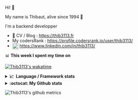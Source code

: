 Hi! 👋

My name is Thibaut, alive since 1994 🍷

I'm a backend developper

-   📝 CV / Blog : https://thib3113.fr
-   My codersRank : https://profile.codersrank.io/user/thib3113/
-   <a href="https://www.linkedin.com/in/thib3113/"><img align="left" alt="Thib3113's Linkedin" width="21px" src="https://raw.githubusercontent.com/peterthehan/peterthehan/master/assets/linkedin.svg" /></a> https://www.linkedin.com/in/thib3113/

📊 **This week I spent my time on**

[![Thib3113's wakatime](https://github-readme-stats.vercel.app/api/wakatime?username=thib3113&layout=default&theme=dracula&langs_count=6&hide_title=true&hide_border=true)](https://wakatime.com/@thib3113)

<details>
  <summary><b>📈&nbsp;&nbsp;Language&nbsp;/&nbsp;Framework stats</b></summary>
  <br/>  
  <a href='https://profile.codersrank.io/user/thib3113/'>
  <img src='http://cr-skills-chart-widget.azurewebsites.net/api/api?username=thib3113&padding=30&skills=php,batchfile,javascript,less,mysql,reactjs,scss,shell,typescript,vue'>
  </a>
</details>

<details>
  <summary><b>:octocat: My Github stats</b></summary>
  <br/>  
  
  <img src="https://github-readme-stats.vercel.app/api?username=thib3113&theme=dracula&show_icons=true&" alt="Thib3113's GitHub stats" />

<!--START_SECTION:activity-->

1. 🎉 Merged PR [#203](https://github.com/thib3113/vban/pull/203) in [thib3113/vban](https://github.com/thib3113/vban)
2. 🗣 Commented on [#539](https://github.com/thib3113/unifi-client/issues/539) in [thib3113/unifi-client](https://github.com/thib3113/unifi-client)
3. 🗣 Commented on [#48](https://github.com/moleculerjs/awesome-moleculer/issues/48) in [moleculerjs/awesome-moleculer](https://github.com/moleculerjs/awesome-moleculer)
4. 💪 Opened PR [#48](https://github.com/moleculerjs/awesome-moleculer/pull/48) in [moleculerjs/awesome-moleculer](https://github.com/moleculerjs/awesome-moleculer)
5. 🎉 Merged PR [#538](https://github.com/thib3113/unifi-client/pull/538) in [thib3113/unifi-client](https://github.com/thib3113/unifi-client)
 <!--END_SECTION:activity-->

</details>

![Thib3113's github metrics](https://gist.githubusercontent.com/thib3113/83a96e16f8bca103f1b0e376186c66ec/raw/github-metrics.svg)
